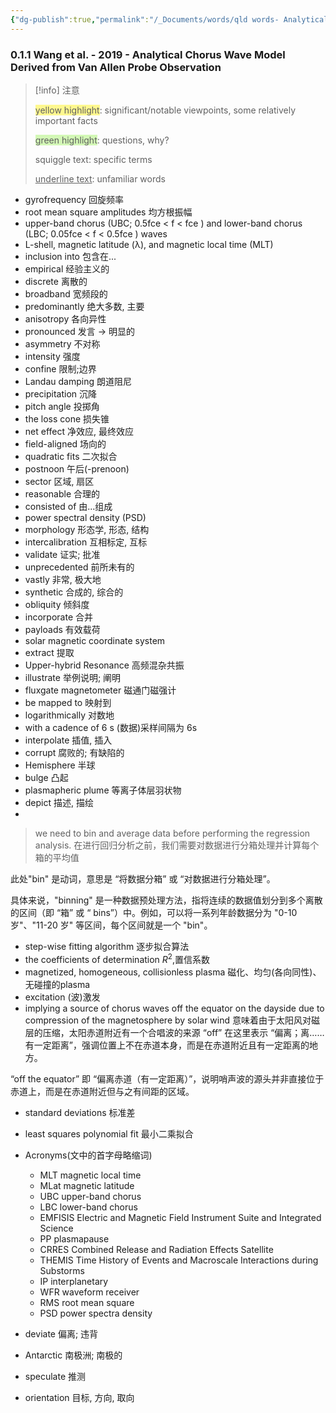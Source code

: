 ```yaml
---
{"dg-publish":true,"permalink":"/_Documents/words/qld words- Analytical chorus wave model derived from Van Allen Probe  observations/","noteIcon":"default","created":"2025-07-20T20:31:24.097+08:00","updated":"2025-09-15T18:44:36.818+08:00"}
---
```


### 0.1.1 Wang et al. - 2019 - Analytical Chorus Wave Model Derived from Van Allen Probe Observation  

> [!info] 注意
> 
> <span style="background:#fff88f">yellow highlight</span>:  significant/notable viewpoints, some relatively important facts
> 
> <span style="background:#d3f8b6">green highlight</span>:  questions, why?
> 
> squiggle text:  specific terms
>
>  <u>underline text</u>:  unfamiliar words


- gyrofrequency 回旋频率
- root mean square amplitudes 均方根振幅
- upper-band chorus (UBC; 0.5fce < f < fce ) and lower-band chorus (LBC; 0.05fce < f < 0.5fce ) waves
- L-shell, magnetic latitude (λ), and magnetic local time (MLT)
- inclusion into 包含在...
- empirical 经验主义的
- discrete 离散的
- broadband 宽频段的
- predominantly 绝大多数, 主要
- anisotropy 各向异性
- pronounced 发言 $\to$ 明显的
- asymmetry 不对称
- intensity 强度
- confine 限制;边界
- Landau damping 朗道阻尼
- precipitation 沉降
- pitch angle 投掷角
- the loss cone 损失锥
- net effect 净效应, 最终效应
- field-aligned 场向的
- quadratic fits 二次拟合
- postnoon 午后(-prenoon)
- sector 区域, 扇区
- reasonable 合理的
- consisted of 由...组成
- power spectral density (PSD)
- morphology 形态学, 形态, 结构
- intercalibration 互相标定, 互标
- validate 证实; 批准
- unprecedented 前所未有的
- vastly 非常, 极大地
- synthetic 合成的, 综合的
- obliquity 倾斜度
- incorporate 合并
- payloads 有效载荷
- solar magnetic coordinate system
- extract 提取
- Upper-hybrid Resonance 高频混杂共振
- illustrate 举例说明; 阐明
- fluxgate magnetometer 磁通门磁强计
- be mapped to 映射到
- logarithmically 对数地
- with a cadence of 6 s (数据)采样间隔为 6s
- interpolate 插值, 插入
- corrupt 腐败的; 有缺陷的
- Hemisphere 半球
- bulge 凸起
- plasmapheric plume 等离子体层羽状物
- depict 描述, 描绘
- 
> we need to bin and average data before performing the regression analysis.
> 在进行回归分析之前，我们需要对数据进行分箱处理并计算每个箱的平均值

此处"bin" 是动词，意思是 “将数据分箱” 或 “对数据进行分箱处理”。

具体来说，"binning" 是一种数据预处理方法，指将连续的数据值划分到多个离散的区间（即 “箱” 或 “ bins”）中。例如，可以将一系列年龄数据分为 "0-10 岁"、"11-20 岁" 等区间，每个区间就是一个 "bin"。  

- step-wise fitting algorithm 逐步拟合算法
- the coefficients of determination $R^2$,置信系数
- magnetized, homogeneous, collisionless plasma  磁化、均匀(各向同性)、无碰撞的plasma
- excitation (波)激发
- implying a source of chorus waves off the equator on the dayside due to compression of the magnetosphere by solar wind 意味着由于太阳风对磁层的压缩，太阳赤道附近有一个合唱波的来源
“off” 在这里表示 “偏离；离…… 有一定距离”，强调位置上不在赤道本身，而是在赤道附近且有一定距离的地方。

“off the equator” 即 “偏离赤道（有一定距离）”，说明哨声波的源头并非直接位于赤道上，而是在赤道附近但与之有间距的区域。  
-  standard deviations 标准差
- least squares polynomial fit 最小二乘拟合

- Acronyms(文中的首字母略缩词)
	- MLT magnetic local time
	- MLat magnetic latitude
	- UBC upper-band chorus
	- LBC lower-band chorus
	- EMFISIS Electric and Magnetic Field Instrument Suite and Integrated Science
	- PP plasmapause
	- CRRES Combined Release and Radiation Effects Satellite
	- THEMIS Time History of Events and Macroscale Interactions during Substorms
	- IP interplanetary
	- WFR waveform receiver
	- RMS root mean square
	- PSD power spectra density

- deviate 偏离; 违背
- Antarctic 南极洲; 南极的
- speculate 推测
- orientation 目标, 方向, 取向















































